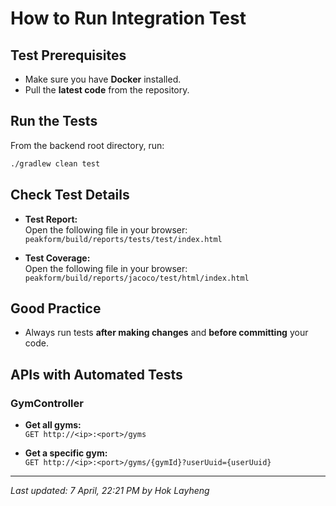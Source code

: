 # How to Run Integration Test

## Test Prerequisites

- Make sure you have **Docker** installed.
- Pull the **latest code** from the repository.

## Run the Tests

From the backend root directory, run:

```bash
./gradlew clean test
```

## Check Test Details

- **Test Report:**  
  Open the following file in your browser:  
  `peakform/build/reports/tests/test/index.html`

- **Test Coverage:**  
  Open the following file in your browser:  
  `peakform/build/reports/jacoco/test/html/index.html`

## Good Practice

- Always run tests **after making changes** and **before committing** your code.

## APIs with Automated Tests

### GymController

- **Get all gyms:**  
  `GET http://<ip>:<port>/gyms`

- **Get a specific gym:**  
  `GET http://<ip>:<port>/gyms/{gymId}?userUuid={userUuid}`

---

_Last updated: 7 April, 22:21 PM by Hok Layheng_